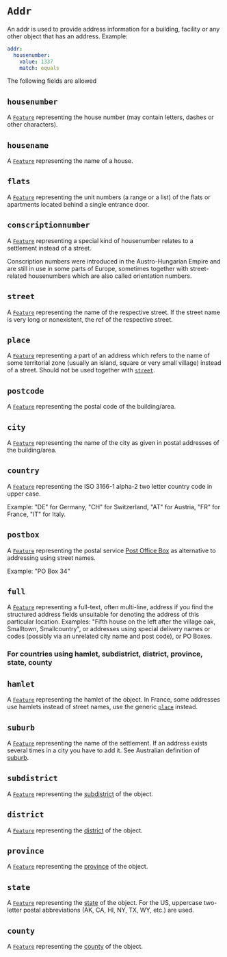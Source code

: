 # `Addr`

An addr is used to provide address information for a building, facility or any other object that has an address. Example:

```yml
addr:
  housenumber:
    value: 1337
    match: equals
```

The following fields are allowed

## `housenumber`

A [`Feature`](../settings/feature.md) representing the house number (may contain letters, dashes or other characters).

## `housename`

A [`Feature`](../settings/feature.md) representing the name of a house.

## `flats`

A [`Feature`](../settings/feature.md) representing the unit numbers (a range or a list) of the flats or apartments located behind a single entrance door.

## `conscriptionnumber`

A [`Feature`](../settings/feature.md) representing a special kind of housenumber relates to a settlement instead of a street.

Conscription numbers were introduced in the Austro-Hungarian Empire and are still in use in some parts of Europe, sometimes together with street-related housenumbers which are also called orientation numbers.

## `street`

A [`Feature`](../settings/feature.md) representing the name of the respective street. If the street name is very long or nonexistent, the ref of the respective street.

## `place`

A [`Feature`](../settings/feature.md) representing a part of an address which refers to the name of some territorial zone (usually an island, square or very small village) instead of a street. Should not be used together with [`street`](#street).

## `postcode`

A [`Feature`](../settings/feature.md) representing the postal code of the building/area.

## `city`

A [`Feature`](../settings/feature.md) representing the name of the city as given in postal addresses of the building/area.

## `country`

A [`Feature`](../settings/feature.md) representing the ISO 3166-1 alpha-2 two letter country code in upper case.

Example: "DE" for Germany, "CH" for Switzerland, "AT" for Austria, "FR" for France, "IT" for Italy.

## `postbox`

A [`Feature`](../settings/feature.md) representing the postal service [Post Office Box](https://en.wikipedia.org/wiki/Post_office_box) as alternative to addressing using street names.

Example: "PO Box 34"

## `full`

A [`Feature`](../settings/feature.md) representing a full-text, often multi-line, address if you find the structured address fields unsuitable for denoting the address of this particular location. Examples: "Fifth house on the left after the village oak, Smalltown, Smallcountry", or addresses using special delivery names or codes (possibly via an unrelated city name and post code), or PO Boxes.

### For countries using hamlet, subdistrict, district, province, state, county

## `hamlet`

A [`Feature`](../settings/feature.md) representing the hamlet of the object. In France, some addresses use hamlets instead of street names, use the generic [`place`](#place) instead.

## `suburb`

A [`Feature`](../settings/feature.md) representing the name of the settlement. If an address exists several times in a city you have to add it. See Australian definition of [suburb](https://en.wikipedia.org/wiki/Suburb).

## `subdistrict`

A [`Feature`](../settings/feature.md) representing the [subdistrict](https://en.wikipedia.org/wiki/Subdistrict) of the object.

## `district`

A [`Feature`](../settings/feature.md) representing the [district](https://en.wikipedia.org/wiki/District) of the object.

## `province`

A [`Feature`](../settings/feature.md) representing the [province](https://en.wikipedia.org/wiki/Province) of the object.

## `state`

A [`Feature`](../settings/feature.md) representing the [state](https://en.wikipedia.org/wiki/Administrative_division) of the object. For the US, uppercase two-letter postal abbreviations (AK, CA, HI, NY, TX, WY, etc.) are used.

## `county`

A [`Feature`](../settings/feature.md) representing the [county](https://en.wikipedia.org/wiki/County) of the object.
